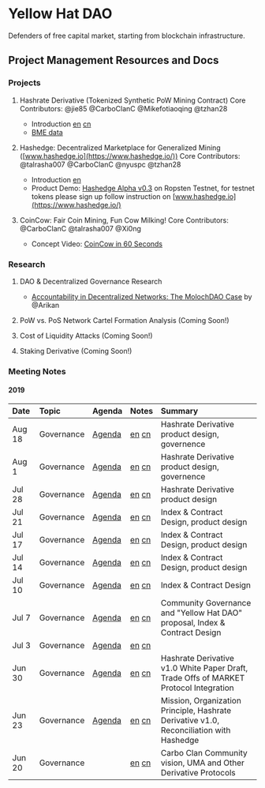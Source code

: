 # Yellow Hat DAO
Defenders of free capital market, starting from blockchain infrastructure.


## Project Management Resources and Docs

### Projects

1. Hashrate Derivative (Tokenized Synthetic PoW Mining Contract) 
   Core Contributors: @jie85 @CarboClanC @Mikefotiaoqing @tzhan28
    - Introduction [en](research/hashrate-derivative-en.md) [cn](research/hashrate-derivative-cn.md)
    - [BME data](https://github.com/carboclan/pm/blob/master/research/BME.md)
     
3. Hashedge: Decentralized Marketplace for Generalized Mining ([www.hashedge.io](https://www.hashedge.io/))
   Core Contributors: @talrasha007 @CarboClanC @nyuspc @tzhan28
    - Introduction [en](research/HashedgeAuctionMarket.md)
    - Product Demo: [Hashedge Alpha v0.3](demo.hashedge.io) on Ropsten Testnet, for testnet tokens please sign up follow instruction on [www.hashedge.io](https://www.hashedge.io/)

4. CoinCow: Fair Coin Mining, Fun Cow Milking!
   Core Contributors: @CarboClanC @talrasha007 @Xi0ng
    - Concept Video: [CoinCow in 60 Seconds](https://www.youtube.com/watch?v=x6eRwmhyLt4&feature=youtu.be)

### Research

1. DAO & Decentralized Governance Research
    - [Accountability in Decentralized Networks: The MolochDAO Case](https://link.medium.com/8QB9u3KEfZ) by @Arikan

2. PoW vs. PoS Network Cartel Formation Analysis (Coming Soon!)

3. Cost of Liquidity Attacks (Coming Soon!)
    
3. Staking Derivative (Coming Soon!)

### Meeting Notes

#### 2019

Date | Topic | Agenda  | Notes | Summary |
|:---|:---|---|---|:---|
Aug 18 | Governance | [Agenda](https://github.com/carboclan/pm/issues/60) | [en](notes/20190818-meeting-governance-en.md) [cn](notes/20190818-meeting-governance-cn.md) |  Hashrate Derivative product design, governence |
Aug 1 | Governance | [Agenda](https://github.com/carboclan/pm/issues/56) | [en](notes/20190801-meeting-governance-en.md) [cn](notes/20190801-meeting-governance-cn.md) |  Hashrate Derivative product design, governence |
Jul 28 | Governance | [Agenda](https://github.com/carboclan/pm/issues/54) | [en](notes/20190728-meeting-governance-en.md) [cn](notes/20190728-meeting-governance-cn.md) |  Hashrate Derivative product design |
Jul 21 | Governance | [Agenda](https://github.com/carboclan/pm/issues/43) | [en](notes/20190721-meeting-governance-en.md) [cn](notes/20190721-meeting-governance-cn.md) |  Index & Contract Design, product design |
Jul 17 | Governance | [Agenda](https://github.com/carboclan/pm/issues/41) | [en](notes/20190717-meeting-governance-en.md) [cn](notes/20190717-meeting-governance-cn.md) |  Index & Contract Design, product design |
Jul 14 | Governance | [Agenda](https://github.com/carboclan/pm/issues/28) | [en](notes/20190714-meeting-governance-en.md) [cn](notes/20190714-meeting-governance-cn.md) |  Index & Contract Design, product design |
Jul 10 | Governance | [Agenda](https://github.com/carboclan/pm/issues/27) | [en](notes/20190710-meeting-governance-en.md) [cn](notes/20190710-meeting-governance-cn.md) |  Index & Contract Design |
Jul 7 | Governance | [Agenda](https://github.com/carboclan/pm/issues/13) | [en](notes/20190707-meeting-governance-en.md) [cn](notes/20190707-meeting-governance-cn.md) | Community Governance and "Yellow Hat DAO" proposal, Index & Contract Design |
Jul 3 | Governance | [Agenda](https://github.com/carboclan/pm/issues/7) | [en](notes/20190703-meeting-governance-en.md) [cn](notes/20190703-meeting-governance-cn.md) |  |
Jun 30 | Governance | [Agenda](https://github.com/carboclan/pm/issues/6) | [en](notes/20190630-meeting-governance-en.md) [cn](notes/20190630-meeting-governance-cn.md) | Hashrate Derivative v1.0 White Paper Draft, Trade Offs of MARKET Protocol Integration |
Jun 23 | Governance | [Agenda](https://github.com/carboclan/pm/issues/1) | [en](notes/20190623-meeting-governance-en.md) [cn](notes/20190623-meeting-governance-cn.md) | Mission, Organization Principle, Hashrate Derivative v1.0, Reconciliation with Hashedge |
Jun 20 | Governance | | [en](notes/20190620-meeting-governance-en.md) [cn](notes/20190620-meeting-governance-cn.md) | Carbo Clan Community vision, UMA and Other Derivative Protocols |
